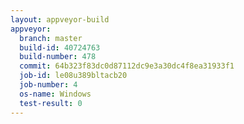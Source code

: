 ```yaml
---
layout: appveyor-build
appveyor:
  branch: master
  build-id: 40724763
  build-number: 478
  commit: 64b323f83dc0d87112dc9e3a30dc4f8ea31933f1
  job-id: le08u389bltacb20
  job-number: 4
  os-name: Windows
  test-result: 0
---
```

